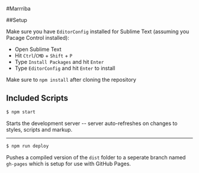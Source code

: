 #Marrriba

##Setup

Make sure you have `EditorConfig` installed for Sublime Text (assuming you Pacage Control installed):
- Open Sublime Text
- Hit `Ctrl`/`CMD` + `Shift` + `P`
- Type `Install Packages` and hit `Enter`
- Type `EditorConfig` and hit `Enter` to install

Make sure to `npm install` after cloning the repository

## Included Scripts

```sh
$ npm start
```

Starts the development server -- server auto-refreshes on changes to styles, scripts and markup.

---

```sh
$ npm run deploy
```

Pushes a compiled version of the `dist` folder to a seperate branch named `gh-pages` which is setup for use with GitHub Pages.
